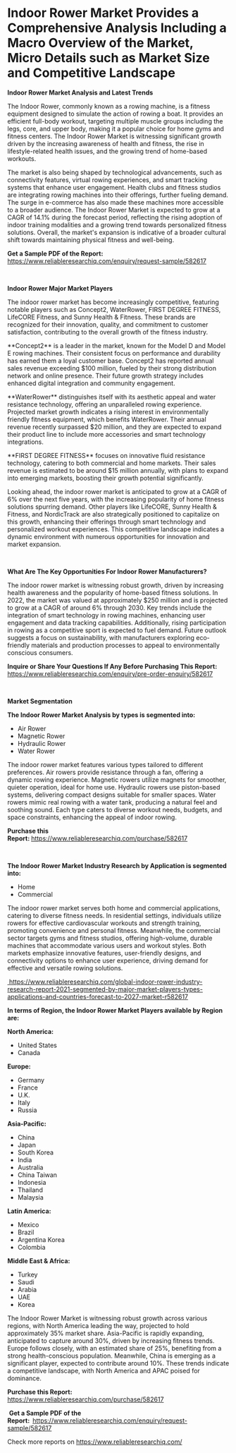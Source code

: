 <p><h1>Indoor Rower Market Provides a Comprehensive Analysis Including a Macro Overview of the Market, Micro Details such as Market Size and Competitive Landscape</h1></p><p><strong>Indoor Rower Market Analysis and Latest Trends</strong></p>
<p><p>The Indoor Rower, commonly known as a rowing machine, is a fitness equipment designed to simulate the action of rowing a boat. It provides an efficient full-body workout, targeting multiple muscle groups including the legs, core, and upper body, making it a popular choice for home gyms and fitness centers. The Indoor Rower Market is witnessing significant growth driven by the increasing awareness of health and fitness, the rise in lifestyle-related health issues, and the growing trend of home-based workouts.</p><p>The market is also being shaped by technological advancements, such as connectivity features, virtual rowing experiences, and smart tracking systems that enhance user engagement. Health clubs and fitness studios are integrating rowing machines into their offerings, further fueling demand. The surge in e-commerce has also made these machines more accessible to a broader audience. The Indoor Rower Market is expected to grow at a CAGR of 14.1% during the forecast period, reflecting the rising adoption of indoor training modalities and a growing trend towards personalized fitness solutions. Overall, the market's expansion is indicative of a broader cultural shift towards maintaining physical fitness and well-being.</p></p>
<p><strong>Get a Sample PDF of the Report:&nbsp;</strong> <a href="https://www.reliableresearchiq.com/enquiry/request-sample/582617?utm_campaign=3097&utm_medium=2&utm_source=Github&utm_content=ia&utm_term=23032025&utm_id=indoor-rower">https://www.reliableresearchiq.com/enquiry/request-sample/582617</a></p>
<p>&nbsp;</p>
<p><strong>Indoor Rower Major Market Players</strong></p>
<p><p>The indoor rower market has become increasingly competitive, featuring notable players such as Concept2, WaterRower, FIRST DEGREE FITNESS, LifeCORE Fitness, and Sunny Health & Fitness. These brands are recognized for their innovation, quality, and commitment to customer satisfaction, contributing to the overall growth of the fitness industry.</p><p>**Concept2** is a leader in the market, known for the Model D and Model E rowing machines. Their consistent focus on performance and durability has earned them a loyal customer base. Concept2 has reported annual sales revenue exceeding $100 million, fueled by their strong distribution network and online presence. Their future growth strategy includes enhanced digital integration and community engagement.</p><p>**WaterRower** distinguishes itself with its aesthetic appeal and water resistance technology, offering an unparalleled rowing experience. Projected market growth indicates a rising interest in environmentally friendly fitness equipment, which benefits WaterRower. Their annual revenue recently surpassed $20 million, and they are expected to expand their product line to include more accessories and smart technology integrations.</p><p>**FIRST DEGREE FITNESS** focuses on innovative fluid resistance technology, catering to both commercial and home markets. Their sales revenue is estimated to be around $15 million annually, with plans to expand into emerging markets, boosting their growth potential significantly.</p><p>Looking ahead, the indoor rower market is anticipated to grow at a CAGR of 6% over the next five years, with the increasing popularity of home fitness solutions spurring demand. Other players like LifeCORE, Sunny Health & Fitness, and NordicTrack are also strategically positioned to capitalize on this growth, enhancing their offerings through smart technology and personalized workout experiences. This competitive landscape indicates a dynamic environment with numerous opportunities for innovation and market expansion.</p></p>
<p>&nbsp;</p>
<p><strong>What Are The Key Opportunities For Indoor Rower Manufacturers?</strong></p>
<p><p>The indoor rower market is witnessing robust growth, driven by increasing health awareness and the popularity of home-based fitness solutions. In 2022, the market was valued at approximately $250 million and is projected to grow at a CAGR of around 6% through 2030. Key trends include the integration of smart technology in rowing machines, enhancing user engagement and data tracking capabilities. Additionally, rising participation in rowing as a competitive sport is expected to fuel demand. Future outlook suggests a focus on sustainability, with manufacturers exploring eco-friendly materials and production processes to appeal to environmentally conscious consumers.</p></p>
<p><strong>Inquire or Share Your Questions If Any Before Purchasing This Report:</strong> <a href="https://www.reliableresearchiq.com/enquiry/pre-order-enquiry/582617?utm_campaign=3097&utm_medium=2&utm_source=Github&utm_content=ia&utm_term=23032025&utm_id=indoor-rower">https://www.reliableresearchiq.com/enquiry/pre-order-enquiry/582617</a></p>
<p>&nbsp;</p>
<p><strong>Market Segmentation</strong></p>
<p><strong>The Indoor Rower Market Analysis by types is segmented into:</strong></p>
<p><ul><li>Air Rower</li><li>Magnetic Rower</li><li>Hydraulic Rower</li><li>Water Rower</li></ul></p>
<p><p>The indoor rower market features various types tailored to different preferences. Air rowers provide resistance through a fan, offering a dynamic rowing experience. Magnetic rowers utilize magnets for smoother, quieter operation, ideal for home use. Hydraulic rowers use piston-based systems, delivering compact designs suitable for smaller spaces. Water rowers mimic real rowing with a water tank, producing a natural feel and soothing sound. Each type caters to diverse workout needs, budgets, and space constraints, enhancing the appeal of indoor rowing.</p></p>
<p><strong>Purchase this Report:&nbsp;</strong><a href="https://www.reliableresearchiq.com/purchase/582617?utm_campaign=3097&utm_medium=2&utm_source=Github&utm_content=ia&utm_term=23032025&utm_id=indoor-rower">https://www.reliableresearchiq.com/purchase/582617</a></p>
<p>&nbsp;</p>
<p><strong>The Indoor Rower Market Industry Research by Application is segmented into:</strong></p>
<p><ul><li>Home</li><li>Commercial</li></ul></p>
<p><p>The indoor rower market serves both home and commercial applications, catering to diverse fitness needs. In residential settings, individuals utilize rowers for effective cardiovascular workouts and strength training, promoting convenience and personal fitness. Meanwhile, the commercial sector targets gyms and fitness studios, offering high-volume, durable machines that accommodate various users and workout styles. Both markets emphasize innovative features, user-friendly designs, and connectivity options to enhance user experience, driving demand for effective and versatile rowing solutions.</p></p>
<p><a href="https://www.reliableresearchiq.com/global-indoor-rower-industry-research-report-2021-segmented-by-major-market-players-types-applications-and-countries-forecast-to-2027-market-r582617?utm_campaign=3097&utm_medium=2&utm_source=Github&utm_content=ia&utm_term=23032025&utm_id=indoor-rower">&nbsp;https://www.reliableresearchiq.com/global-indoor-rower-industry-research-report-2021-segmented-by-major-market-players-types-applications-and-countries-forecast-to-2027-market-r582617</a></p>
<p><strong>In terms of Region, the Indoor Rower Market Players available by Region are:</strong></p>
<p>
    <p> <strong> North America: </strong>
        <ul>
            <li>United States</li>
            <li>Canada</li>
        </ul>
        </p> 
    <p> <strong> Europe: </strong>
        <ul>
            <li>Germany</li>
            <li>France</li>
            <li>U.K.</li>
            <li>Italy</li>
            <li>Russia</li>
        </ul>
        </p> 
    <p> <strong> Asia-Pacific: </strong>
        <ul>
            <li>China</li>
            <li>Japan</li>
            <li>South Korea</li>
            <li>India</li>
            <li>Australia</li>
            <li>China Taiwan</li>
            <li>Indonesia</li>
            <li>Thailand</li>
            <li>Malaysia</li>
        </ul>
        </p> 
    <p> <strong> Latin America: </strong>
        <ul>
            <li>Mexico</li>
            <li>Brazil</li>
            <li>Argentina Korea</li>
            <li>Colombia</li>
        </ul>
        </p> 
    <p> <strong> Middle East & Africa: </strong>
        <ul>
            <li>Turkey</li>
            <li>Saudi</li>
            <li>Arabia</li>
            <li>UAE</li>
            <li>Korea</li>
        </ul>
    </p>
    </p>
<p><p>The Indoor Rower Market is witnessing robust growth across various regions, with North America leading the way, projected to hold approximately 35% market share. Asia-Pacific is rapidly expanding, anticipated to capture around 30%, driven by increasing fitness trends. Europe follows closely, with an estimated share of 25%, benefiting from a strong health-conscious population. Meanwhile, China is emerging as a significant player, expected to contribute around 10%. These trends indicate a competitive landscape, with North America and APAC poised for dominance.</p></p>
<p><strong>Purchase this Report: </strong><a href="https://www.reliableresearchiq.com/purchase/582617?utm_campaign=3097&utm_medium=2&utm_source=Github&utm_content=ia&utm_term=23032025&utm_id=indoor-rower">https://www.reliableresearchiq.com/purchase/582617</a></p>
<p>&nbsp;<strong>Get a Sample PDF of the Report:&nbsp;&nbsp;</strong><a href="https://www.reliableresearchiq.com/enquiry/request-sample/582617?utm_campaign=3097&utm_medium=2&utm_source=Github&utm_content=ia&utm_term=23032025&utm_id=indoor-rower">https://www.reliableresearchiq.com/enquiry/request-sample/582617</a></p>
<p><strong></strong></p>
<p>Check more reports on <a href="https://www.reliableresearchiq.com/?utm_campaign=3097&utm_medium=2&utm_source=Github&utm_content=ia&utm_term=23032025&utm_id=indoor-rower">https://www.reliableresearchiq.com/</a></p>